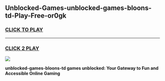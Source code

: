 
## Unblocked-Games-unblocked-games-bloons-td-Play-Free-or0gk
<h3>
<a href="https://premium76.site?title=unblocked-games-bloons-td&ref=15A">CLICK TO PLAY</a></h3>
<hr>

<h3>
<a href="https://premium76.site?title=unblocked-games-bloons-td&ref=15A">CLICK 2 PLAY</a>
  
</h3>

<a href="https://premium76.site?title=unblocked-games-bloons-td&ref=15A"><img src="https://clearcache.store/games.png"></a>


**unblocked-games-bloons-td games unblocked: Your Gateway to Fun and Accessible Online Gaming**
